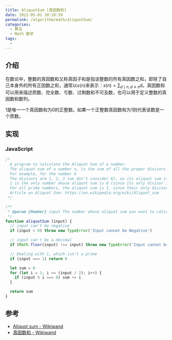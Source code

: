 ```yaml
---
title: AliquotSum [真因数和]
date: 2022-05-01 20:10:59
permalink: /algorithm/math/aliquotSum/
categories:
  - 算法
  - Math 数学
tags:
  - 
---
```


## 介绍

在数论中，整数的真因数和又称真因子和是指该整数的所有真因数之和，即除了自己本身外的所有正因数之和，通常以$s(n)$来表示：$s(n)=\sum_{d \mid n, d \neq n} d$。真因数和可以用来描述质数、完全数、亏数、过剩数和不可及数，也可以用于定义整数的真因数和数列。

1是唯一一个真因数和为0的正整数。如果一个正整数真因数和为1则代表该数是一个质数。

## 实现

### JavaScript

```js
/*
  A program to calculate the Aliquot Sum of a number.
  The aliquot sum of a number n, is the sum of all the proper divisors of n apart from n itself
  For example, for the number 6
  The divisors are 1, 2, 3 (we don't consider 6), so its aliquot sum is 1 + 2 + 3 = 6
  1 is the only number whose aliquot sum is 0 (since its only divisor is 1 and aliquot sum of a number couldn't have itself)
  For all prime numbers, the aliquot sum is 1, since their only divisor apart from themselves is 1
  Article on Aliquot Sum: https://en.wikipedia.org/wiki/Aliquot_sum
 */

/**
 * @param {Number} input The number whose aliquot sum you want to calculate
 */
function aliquotSum (input) {
  // input can't be negative
  if (input < 0) throw new TypeError('Input cannot be Negative')

  // input can't be a decimal
  if (Math.floor(input) !== input) throw new TypeError('Input cannot be a Decimal')

  // Dealing with 1, which isn't a prime
  if (input === 1) return 0

  let sum = 0
  for (let i = 1; i <= (input / 2); i++) {
    if (input % i === 0) sum += i
  }

  return sum
}
```

## 参考

- [Aliquot sum - Wikiwand](https://www.wikiwand.com/en/Aliquot_sum)
- [真因数和 - Wikiwand](https://www.wikiwand.com/zh-hans/%E7%9C%9F%E5%9B%A0%E6%95%B8%E5%92%8C)
